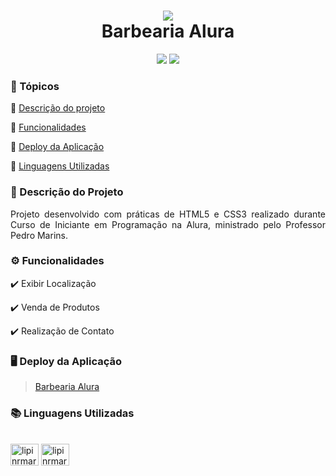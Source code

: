 <h1 align="center"> 
<img src="https://user-images.githubusercontent.com/92866551/196253167-76e4c785-1943-4528-8d46-78edd0a94c2d.png"/><br>
Barbearia Alura 
</h1>
<div align="center">
<img src="https://img.shields.io/badge/STATUS-CONCLU%C3%8DDO-brightgreen"/>
<img src="https://img.shields.io/badge/LICENSE-MIT-green"/>
</div>

### 📑 Tópicos 

:small_blue_diamond: [Descrição do projeto](#descrição-do-projeto)

:small_blue_diamond: [Funcionalidades](#funcionalidades)

:small_blue_diamond: [Deploy da Aplicação](#deploy-da-aplicação)

:small_blue_diamond: [Linguagens Utilizadas](#linguagens-utilizadas)

### 💈 Descrição do Projeto

<p align="justify">
  Projeto desenvolvido com práticas de HTML5 e CSS3 realizado durante Curso de Iniciante em Programação na Alura, ministrado pelo Professor Pedro Marins.
</p>

### ⚙️ Funcionalidades

:heavy_check_mark: Exibir Localização 

:heavy_check_mark: Venda de Produtos

:heavy_check_mark: Realização de Contato

### 🖥️ Deploy da Aplicação

> [Barbearia Alura](https://barbeariaalura-eight.vercel.app/)

### 📚 Linguagens Utilizadas

<div style="display: inline_block"><br>
  <img align="center" alt="lipinrmartins-HTML" height="35" width="45" src="https://cdn.jsdelivr.net/gh/devicons/devicon/icons/html5/html5-plain-wordmark.svg">
  <img align="center" alt="lipinrmartins-CSS" height="35" width="45" src="https://cdn.jsdelivr.net/gh/devicons/devicon/icons/css3/css3-plain-wordmark.svg">
</div>
